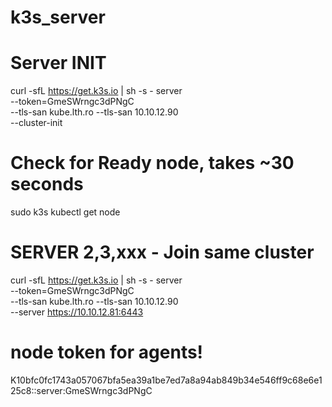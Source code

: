 # k3s_server

# Server INIT

curl -sfL https://get.k3s.io | sh -s - server \
--token=GmeSWrngc3dPNgC \
--tls-san kube.lth.ro --tls-san 10.10.12.90 \
--cluster-init 


# Check for Ready node, takes ~30 seconds 
sudo k3s kubectl get node 



# SERVER 2,3,xxx - Join same cluster
curl -sfL https://get.k3s.io | sh -s - server \
--token=GmeSWrngc3dPNgC \
--tls-san kube.lth.ro --tls-san 10.10.12.90 \
--server https://10.10.12.81:6443



# node token for agents!
K10bfc0fc1743a057067bfa5ea39a1be7ed7a8a94ab849b34e546ff9c68e6e125c8::server:GmeSWrngc3dPNgC
